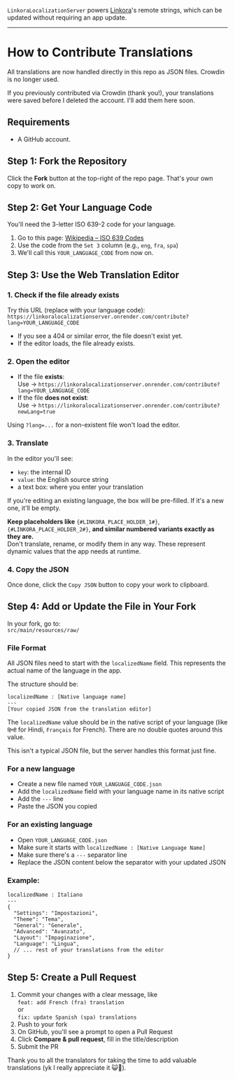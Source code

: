 `LinkoraLocalizationServer` powers [Linkora](https://github.com/sakethpathike/Linkora)'s remote strings, which can be updated without requiring an app update.

---

# How to Contribute Translations

All translations are now handled directly in this repo as JSON files. Crowdin is no longer used.

If you previously contributed via Crowdin (thank you!), your translations were saved before I deleted the account. I'll add them here soon.

## Requirements
- A GitHub account.

## Step 1: Fork the Repository
Click the **Fork** button at the top-right of the repo page. That's your own copy to work on.

## Step 2: Get Your Language Code
You'll need the 3-letter ISO 639-2 code for your language.

1. Go to this page: [Wikipedia – ISO 639 Codes](https://en.wikipedia.org/wiki/List_of_ISO_639_language_codes)
2. Use the code from the `Set 3` column (e.g., `eng`, `fra`, `spa`)
3. We'll call this `YOUR_LANGUAGE_CODE` from now on.

## Step 3: Use the Web Translation Editor

### 1. Check if the file already exists
Try this URL (replace with your language code):  
`https://linkoralocalizationserver.onrender.com/contribute?lang=YOUR_LANGUAGE_CODE`

- If you see a 404 or similar error, the file doesn't exist yet.
- If the editor loads, the file already exists.

### 2. Open the editor
- If the file **exists**:  
  Use -> `https://linkoralocalizationserver.onrender.com/contribute?lang=YOUR_LANGUAGE_CODE`
- If the file **does not exist**:  
  Use -> `https://linkoralocalizationserver.onrender.com/contribute?newLang=true`

Using `?lang=...` for a non-existent file won't load the editor.

### 3. Translate
In the editor you'll see:
- `key`: the internal ID
- `value`: the English source string
- a text box: where you enter your translation

If you're editing an existing language, the box will be pre-filled. If it's a new one, it'll be empty.

**Keep placeholders like** `{#LINKORA_PLACE_HOLDER_1#}`, `{#LINKORA_PLACE_HOLDER_2#}`, **and similar numbered variants exactly as they are.**  
Don't translate, rename, or modify them in any way. These represent dynamic values that the app needs at runtime.

### 4. Copy the JSON
Once done, click the `Copy JSON` button to copy your work to clipboard.

## Step 4: Add or Update the File in Your Fork

In your fork, go to:  
`src/main/resources/raw/`

### File Format
All JSON files need to start with the `localizedName` field. This represents the actual name of the language in the app.

The structure should be:
```
localizedName : [Native language name]
---
[Your copied JSON from the translation editor]
```

The `localizedName` value should be in the native script of your language (like `हिन्दी` for Hindi, `Français` for French). There are no double quotes around this value.

This isn't a typical JSON file, but the server handles this format just fine.

### For a new language
- Create a new file named `YOUR_LANGUAGE_CODE.json`
- Add the `localizedName` field with your language name in its native script
- Add the `---` line
- Paste the JSON you copied

### For an existing language
- Open `YOUR_LANGUAGE_CODE.json`
- Make sure it starts with `localizedName : [Native Language Name]`
- Make sure there's a `---` separator line
- Replace the JSON content below the separator with your updated JSON

### Example:
```
localizedName : Italiano
---
{
  "Settings": "Impostazioni",
  "Theme": "Tema",
  "General": "Generale",
  "Advanced": "Avanzato",
  "Layout": "Impaginazione",
  "Language": "Lingua",
  // ... rest of your translations from the editor
}
```

## Step 5: Create a Pull Request
1. Commit your changes with a clear message, like  
   `feat: add French (fra) translation`  
   or  
   `fix: update Spanish (spa) translations`
2. Push to your fork
3. On GitHub, you'll see a prompt to open a Pull Request
4. Click **Compare & pull request**, fill in the title/description
5. Submit the PR

Thank you to all the translators for taking the time to add valuable translations (yk I really appreciate it 😺🤝).